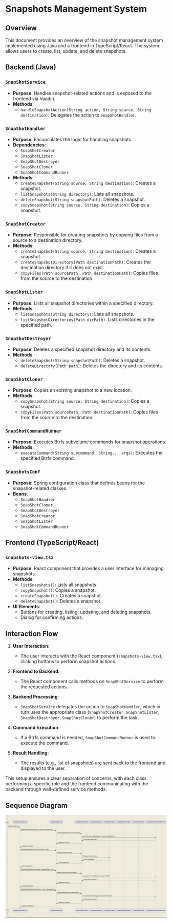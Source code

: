 # Snapshots Management System

## Overview

This document provides an overview of the snapshot management system implemented using Java and a frontend in TypeScript/React. The system allows users to create, list, update, and delete snapshots.

## Backend (Java)

### `SnapShotService`

- **Purpose**: Handles snapshot-related actions and is exposed to the frontend via Vaadin.
- **Methods**:
  - `handleSnapshotAction(String action, String source, String destination)`: Delegates the action to `SnapShotHandler`.

### `SnapShotHandler`

- **Purpose**: Encapsulates the logic for handling snapshots.
- **Dependencies**:
  - `SnapShotCreator`
  - `SnapShotLister`
  - `SnapShotDestroyer`
  - `SnapShotCloner`
  - `SnapShotCommandRunner`
- **Methods**:
  - `createSnapshot(String source, String destination)`: Creates a snapshot.
  - `listSnapshots(String directory)`: Lists all snapshots.
  - `deleteSnapshot(String snapshotPath)`: Deletes a snapshot.
  - `copySnapshot(String source, String destination)`: Copies a snapshot.

### `SnapShotCreator`

- **Purpose**: Responsible for creating snapshots by copying files from a source to a destination directory.
- **Methods**:
  - `createSnapshot(String source, String destination)`: Creates a snapshot.
  - `createSnapshotDirectory(Path destinationPath)`: Creates the destination directory if it does not exist.
  - `copyFiles(Path sourcePath, Path destinationPath)`: Copies files from the source to the destination.

### `SnapShotLister`

- **Purpose**: Lists all snapshot directories within a specified directory.
- **Methods**:
  - `listSnapshots(String directory)`: Lists all snapshots.
  - `listSnapshotDirectories(Path dirPath)`: Lists directories in the specified path.

### `SnapShotDestroyer`

- **Purpose**: Deletes a specified snapshot directory and its contents.
- **Methods**:
  - `deleteSnapshot(String snapshotPath)`: Deletes a snapshot.
  - `deleteDirectory(Path path)`: Deletes the directory and its contents.

### `SnapShotCloner`

- **Purpose**: Copies an existing snapshot to a new location.
- **Methods**:
  - `copySnapshot(String source, String destination)`: Copies a snapshot.
  - `copyFiles(Path sourcePath, Path destinationPath)`: Copies files from the source to the destination.

### `SnapShotCommandRunner`

- **Purpose**: Executes Btrfs subvolume commands for snapshot operations.
- **Methods**:
  - `executeCommand(String subcommand, String... args)`: Executes the specified Btrfs command.

### `SnapshotsConf`

- **Purpose**: Spring configuration class that defines beans for the snapshot-related classes.
- **Beans**:
  - `SnapShotHandler`
  - `SnapShotCloner`
  - `SnapShotDestroyer`
  - `SnapShotCreator`
  - `SnapShotLister`
  - `SnapShotCommandRunner`

## Frontend (TypeScript/React)

### `snapshots-view.tsx`

- **Purpose**: React component that provides a user interface for managing snapshots.
- **Methods**:
  - `listSnapshots()`: Lists all snapshots.
  - `copySnapshot()`: Copies a snapshot.
  - `createSnapshot()`: Creates a snapshot.
  - `deleteSnapshot()`: Deletes a snapshot.
- **UI Elements**:
  - Buttons for creating, listing, updating, and deleting snapshots.
  - Dialog for confirming actions.

## Interaction Flow

1. **User Interaction**:
   - The user interacts with the React component (`snapshots-view.tsx`), clicking buttons to perform snapshot actions.

2. **Frontend to Backend**:
   - The React component calls methods on `SnapShotService` to perform the requested actions.

3. **Backend Processing**:
   - `SnapShotService` delegates the action to `SnapShotHandler`, which in turn uses the appropriate class (`SnapShotCreator`, `SnapShotLister`, `SnapShotDestroyer`, `SnapShotCloner`) to perform the task.

4. **Command Execution**:
   - If a Btrfs command is needed, `SnapShotCommandRunner` is used to execute the command.

5. **Result Handling**:
   - The results (e.g., list of snapshots) are sent back to the frontend and displayed to the user.

This setup ensures a clear separation of concerns, with each class performing a specific role and the frontend communicating with the backend through well-defined service methods.

## Sequence Diagram

![Snapshots Sequence Diagram](/pumles/snapshots.png)
